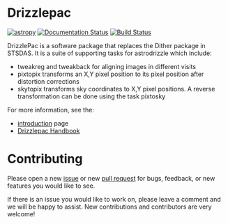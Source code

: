 Drizzlepac
==========
[![astropy](http://img.shields.io/badge/powered%20by-AstroPy-orange.svg?style=flat)](http://www.astropy.org/) [![Documentation Status](https://readthedocs.org/projects/drizzlepac/badge/?version=latest)](http://drizzlepac.readthedocs.io/en/latest/?badge=latest) [![Build Status](https://travis-ci.org/spacetelescope/drizzlepac.svg?branch=master)](https://travis-ci.org/spacetelescope/drizzlepac)

DrizzlePac is a software package that replaces the Dither package in STSDAS. It is a suite of supporting tasks for astrodrizzle which include:

- tweakreg and tweakback for aligning images in different visits
- pixtopix transforms an X,Y pixel position to its pixel position after distortion corrections
- skytopix transforms sky coordinates to X,Y pixel positions. A reverse transformation can be done using the task pixtosky


For more information, see the:
-  [introduction](http://www.stsci.edu/hst/HST_overview/drizzlepac/introduction/) page
- [Drizzlepac Handbook](http://documents.stsci.edu/hst/HST_overview/documents/DrizzlePac/DrizzlePac.cover.html)

Contributing
============
Please open a new [issue](https://github.com/spacetelescope/mosviz/drizzlepac)
or new [pull request](https://github.com/spacetelescope/drizzlepac/pulls)
for bugs, feedback, or new features you would like to see.

If there is an issue you would like to work on, please leave a comment and
we will be happy to assist. New contributions and contributors are very welcome!

